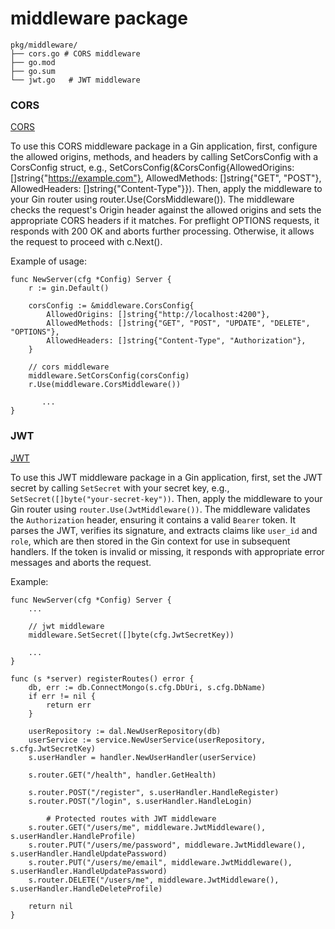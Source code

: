 # middleware package

```
pkg/middleware/
├── cors.go # CORS middleware
├── go.mod
├── go.sum
└── jwt.go   # JWT middleware
```

### CORS
[CORS](https://developer.mozilla.org/en-US/docs/Web/HTTP/CORS)

To use this CORS middleware package in a Gin application, first, configure the allowed origins, methods, and headers by calling SetCorsConfig with a CorsConfig struct, e.g., SetCorsConfig(&CorsConfig{AllowedOrigins: []string{"https://example.com"}, AllowedMethods: []string{"GET", "POST"}, AllowedHeaders: []string{"Content-Type"}}). Then, apply the middleware to your Gin router using router.Use(CorsMiddleware()). The middleware checks the request's Origin header against the allowed origins and sets the appropriate CORS headers if it matches. For preflight OPTIONS requests, it responds with 200 OK and aborts further processing. Otherwise, it allows the request to proceed with c.Next().

Example of usage:
```
func NewServer(cfg *Config) Server {
	r := gin.Default()

	corsConfig := &middleware.CorsConfig{
		AllowedOrigins: []string{"http://localhost:4200"},
		AllowedMethods: []string{"GET", "POST", "UPDATE", "DELETE", "OPTIONS"},
		AllowedHeaders: []string{"Content-Type", "Authorization"},
	}

	// cors middleware
	middleware.SetCorsConfig(corsConfig)
	r.Use(middleware.CorsMiddleware())
        
       ...
}
```


### JWT
[JWT](https://habr.com/en/articles/340146/)

To use this JWT middleware package in a Gin application, first, set the JWT secret by calling `SetSecret` with your secret key, e.g., `SetSecret([]byte("your-secret-key"))`. Then, apply the middleware to your Gin router using `router.Use(JwtMiddleware())`. The middleware validates the `Authorization` header, ensuring it contains a valid `Bearer` token. It parses the JWT, verifies its signature, and extracts claims like `user_id` and `role`, which are then stored in the Gin context for use in subsequent handlers. If the token is invalid or missing, it responds with appropriate error messages and aborts the request.

Example:
```
func NewServer(cfg *Config) Server {
	...

	// jwt middleware
	middleware.SetSecret([]byte(cfg.JwtSecretKey))

	...
}

func (s *server) registerRoutes() error {
	db, err := db.ConnectMongo(s.cfg.DbUri, s.cfg.DbName)
	if err != nil {
		return err
	}

	userRepository := dal.NewUserRepository(db)
	userService := service.NewUserService(userRepository, s.cfg.JwtSecretKey)
	s.userHandler = handler.NewUserHandler(userService)

	s.router.GET("/health", handler.GetHealth)

	s.router.POST("/register", s.userHandler.HandleRegister)
	s.router.POST("/login", s.userHandler.HandleLogin)
        
        # Protected routes with JWT middleware
	s.router.GET("/users/me", middleware.JwtMiddleware(), s.userHandler.HandleProfile)
	s.router.PUT("/users/me/password", middleware.JwtMiddleware(), s.userHandler.HandleUpdatePassword)
	s.router.PUT("/users/me/email", middleware.JwtMiddleware(), s.userHandler.HandleUpdatePassword)
	s.router.DELETE("/users/me", middleware.JwtMiddleware(), s.userHandler.HandleDeleteProfile)

	return nil
}
```